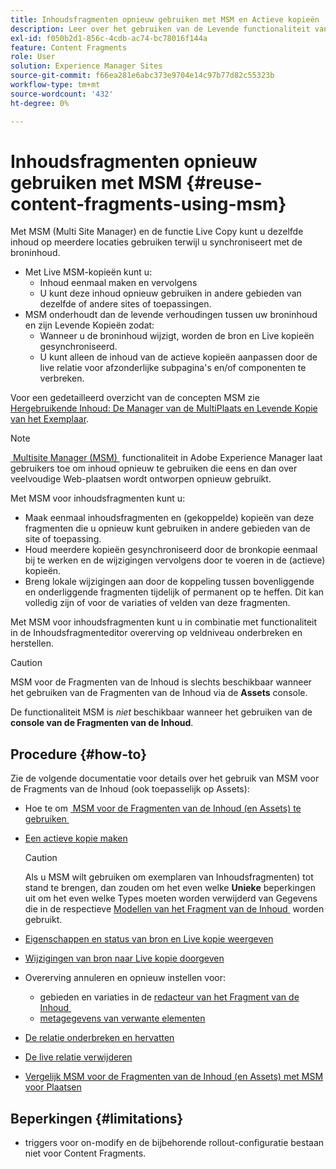 ```yaml
---
title: Inhoudsfragmenten opnieuw gebruiken met MSM en Actieve kopieën
description: Leer over het gebruiken van de Levende functionaliteit van het Exemplaar van MSM om de zelfde, of gelijkaardige, inhoud van het Fragment van de Inhoud op veelvoudige plaatsen te gebruiken, terwijl het synchroniseren met de broninhoud.
exl-id: f050b2d1-856c-4cdb-ac74-bc78016f144a
feature: Content Fragments
role: User
solution: Experience Manager Sites
source-git-commit: f66ea281e6abc373e9704e14c97b77d82c55323b
workflow-type: tm+mt
source-wordcount: '432'
ht-degree: 0%

---
```


# Inhoudsfragmenten opnieuw gebruiken met MSM {#reuse-content-fragments-using-msm}

Met MSM (Multi Site Manager) en de functie Live Copy kunt u dezelfde inhoud op meerdere locaties gebruiken terwijl u synchroniseert met de broninhoud.

* Met Live MSM-kopieën kunt u:
   * Inhoud eenmaal maken en vervolgens
   * U kunt deze inhoud opnieuw gebruiken in andere gebieden van dezelfde of andere sites of toepassingen.
* MSM onderhoudt dan de levende verhoudingen tussen uw broninhoud en zijn Levende Kopieën zodat:
   * Wanneer u de broninhoud wijzigt, worden de bron en Live kopieën gesynchroniseerd.
   * U kunt alleen de inhoud van de actieve kopieën aanpassen door de live relatie voor afzonderlijke subpagina&#39;s en/of componenten te verbreken.

Voor een gedetailleerd overzicht van de concepten MSM zie [&#x200B; Hergebruikende Inhoud: De Manager van de MultiPlaats en Levende Kopie van het Exemplaar &#x200B;](/help/sites-cloud/administering/msm/overview.md).

>[!NOTE]
>
>[&#x200B; Multisite Manager (MSM) &#x200B;](/help/sites-cloud/administering/msm/overview.md) functionaliteit in Adobe Experience Manager laat gebruikers toe om inhoud opnieuw te gebruiken die eens en dan over veelvoudige Web-plaatsen wordt ontworpen opnieuw gebruikt.

Met MSM voor inhoudsfragmenten kunt u:

* Maak eenmaal inhoudsfragmenten en (gekoppelde) kopieën van deze fragmenten die u opnieuw kunt gebruiken in andere gebieden van de site of toepassing.
* Houd meerdere kopieën gesynchroniseerd door de bronkopie eenmaal bij te werken en de wijzigingen vervolgens door te voeren in de (actieve) kopieën.
* Breng lokale wijzigingen aan door de koppeling tussen bovenliggende en onderliggende fragmenten tijdelijk of permanent op te heffen. Dit kan volledig zijn of voor de variaties of velden van deze fragmenten.

Met MSM voor inhoudsfragmenten kunt u in combinatie met functionaliteit in de Inhoudsfragmenteditor overerving op veldniveau onderbreken en herstellen.

>[!CAUTION]
>
>MSM voor de Fragmenten van de Inhoud is slechts beschikbaar wanneer het gebruiken van de Fragmenten van de Inhoud via de **Assets** console.
>
>De functionaliteit MSM is *niet* beschikbaar wanneer het gebruiken van de **console van de Fragmenten van de Inhoud**.

## Procedure {#how-to}

Zie de volgende documentatie voor details over het gebruik van MSM voor de Fragments van de Inhoud (ook toepasselijk op Assets):

* Hoe te om [&#x200B; MSM voor de Fragmenten van de Inhoud (en Assets) te gebruiken &#x200B;](/help/assets/reuse-assets-using-msm.md)

* [Een actieve kopie maken](/help/assets/reuse-assets-using-msm.md)

  >[!CAUTION]
  >
  >Als u MSM wilt gebruiken om exemplaren van Inhoudsfragmenten) tot stand te brengen, dan zouden om het even welke **Unieke** beperkingen uit om het even welke Types moeten worden verwijderd van Gegevens die in de respectieve [&#x200B; Modellen van het Fragment van de Inhoud &#x200B;](/help/assets/content-fragments/content-fragments-models.md) worden gebruikt.

* [Eigenschappen en status van bron en Live kopie weergeven](/help/assets/reuse-assets-using-msm.md#properties)
* [Wijzigingen van bron naar Live kopie doorgeven](/help/assets/reuse-assets-using-msm.md#rollout-sync)
* Overerving annuleren en opnieuw instellen voor:
   * gebieden en variaties in de [&#x200B; redacteur van het Fragment van de Inhoud &#x200B;](/help/assets/content-fragments/content-fragments-variations.md#inheritance)
   * [metagegevens van verwante elementen](/help/assets/content-fragments/content-fragments-variations.md#canceling-reenabling-inheritance-individual-items)
* [De relatie onderbreken en hervatten](/help/assets/reuse-assets-using-msm.md#suspend-resume)
* [De live relatie verwijderen](/help/assets/reuse-assets-using-msm.md#detach)
* [Vergelijk MSM voor de Fragmenten van de Inhoud (en Assets) met MSM voor Plaatsen](/help/assets/reuse-assets-using-msm.md#comparison)

## Beperkingen {#limitations}

* triggers voor on-modify en de bijbehorende rollout-configuratie bestaan niet voor Content Fragments.
